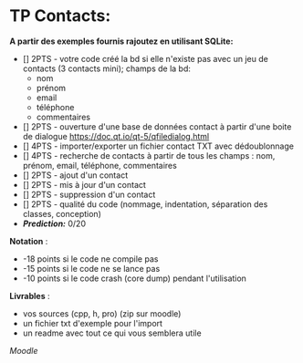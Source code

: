 # TP Contacts: 

**A partir des exemples fournis rajoutez en utilisant SQLite:**
- [] 2PTS - votre code créé la bd si elle n'existe pas avec un jeu de contacts (3 contacts mini); champs de la bd: 
    - nom
    - prénom
    - email
    - téléphone
    - commentaires
- [] 2PTS - ouverture d'une base de données contact à partir d'une boite de dialogue https://doc.qt.io/qt-5/qfiledialog.html
- [] 4PTS - importer/exporter un fichier contact TXT avec dédoublonnage 
- [] 4PTS - recherche de contacts à partir de tous les champs : nom, prénom, email, téléphone, commentaires
- [] 2PTS - ajout d'un contact
- [] 2PTS - mis à jour d'un contact
- [] 2PTS - suppression d'un contact
- [] 2PTS - qualité du code (nommage, indentation, séparation des classes, conception)
- ***Prediction:*** 0/20

**Notation** : 
- -18 points si le code ne compile pas
- -15 points si le code ne se lance pas
- -10 points si le code crash (core dump) pendant l'utilisation


**Livrables** : 
- vos sources (cpp, h, pro) (zip sur moodle)
- un fichier txt d'exemple pour l'import
- un readme avec tout ce qui vous semblera utile

*Moodle*
